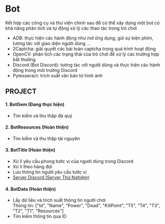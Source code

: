 # Bot
Kết hợp các công cụ và thư viện chính sau để có thể xây dựng một bot có khả năng phân tích và tự động xử lý các thao tác trong trò chơi

- ADB: thực hiện các hành động như mở ứng dụng, gửi sự kiện phím, tương tác với giao diện người dùng ...
- 2Captcha: giải quyết các bài toán captcha trong quá trình hoạt động
- OpenCV: phân tích các trạng thái của trò chơi để xử lý các trường hợp bất thường
- Discord (Bot Discord): tương tác với người dùng và thực hiện các hành động trong môi trường Discord
- Pytesseract: trích xuất văn bản từ hình ảnh

## PROJECT
#### 1. BotGem (Đang thực hiện)
* Tìm kiếm và thu thập đá quý
  
#### 2. BotResources (Hoàn thiện)
* Tìm kiếm và thu thập tài nguyên

#### 3. BotTitle (Hoàn thiện)
* Xử lí yêu cầu phong tước vị của người dùng trong Discord
* Xử lí theo hàng đợi
* Lưu thông tin người yêu cầu tước vị
* [Server Discord (Server Thử Nghiệm)](https://discord.gg/Pa8xq74n)

#### 4. BotData (Hoàn thiện)
- Lấy dữ liệu và trích xuất thông tin người chơi  
Thông tin: ["Id", "Name", "Power", "Dead", "KillPoint", "T5", "T4", "T3", "T2", "T1", "Resources"]
- Tìm kiếm thông tin qua ID
